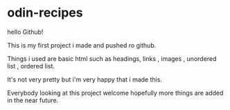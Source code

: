 # odin-recipes

hello Github! 

This is my first project i made and pushed ro github.

Things i used are basic html such as headings, links , images , unordered list , ordered list.

It's not very pretty but i'm very happy that i made this.

Everybody looking at this project welcome hopefully more things are added in the near future.